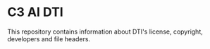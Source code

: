 # C3 AI DTI
This repository contains information about DTI's license, copyright, developers and file headers.
